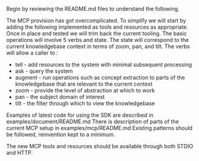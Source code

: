 Begin by reviewing the README.md files to understand the following.

The MCP provision has got overcomplicated. To simplify we will start by adding the following implemented as tools and resources as appropriate. Once in place and tested we will trim back the current tooling. 
The basic operations will involve 5 verbs and state.
The state will correspond to the current knowledgebase context in terms of zoom, pan, and tilt.
The verbs will allow a caller to :
* tell - add resources to the system with minimal subsequent processing
* ask - query the system
* augment - run operations such as concept extraction to parts of the knowledgebase that are relevant to the current context
* zoom - provide the level of abstraction at which to work
* pan - the subject domain of interest
* tilt - the filter through which to view the knowledgebase

Examples of latest code for using the SDK are described in examples/document/README.md
There is description of parts of the current MCP setup in examples/mcp/README.md
Existing patterns should be followed, reinvention kept to a minimum.

The new MCP tools and resources should be available through both STDIO and HTTP.

